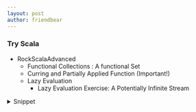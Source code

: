 ```yaml
---
layout: post
author: friendbear
---
```


### Try Scala
- RockScalaAdvanced
  + Functional Collections : A functional Set
  + Curring and Partially Applied Function (Important!)
  + Lazy Evaluation
    + Lazy Evaluation Exercise: A Potentially Infinite Stream


<details>
<summary>Snippet</summary>
<p>
```scala
#!/usr/bin/env amm
@main
def curried(args: String*) = {

  val superAdderOrg: Int => (Int => Int) = (x: Int) => (y: Int) => x + y
  // equal
  val superAdder: Int => Int => Int = // Higher order function 🔴
    x => y => x + y

  // curried functions
  val superAdder2: Int => Int => Int = new Function2[Int, Int, Int] {
    override def apply(x: Int, y: Int): Int = x + y
  } curried

  lazy val add3 = superAdder(3) // Int => Int => y => 3 + y
  println(add3(5)) // Int => 3 + 5
  println(superAdder(3)(5)) // curried function
}
```

```scala
#!/usr/bin/env amm
@main
def filteringWithLazyVals(args: String*) = {

  // filtering with lazy vals
  {
    def lessThan30(i: Int): Boolean = {
      println(s"$i is grater than 30?")
      i < 30
    }

    // filtering with lazy vals
    def graterThan20(i: Int): Boolean = {
      println(s"$i is grater than 20?")
      i > 20
    }

    val numbers = List(1, 25, 40, 5, 23)
    val lt30 = numbers.filter(lessThan30) // List(1, 25, 5, 23)
    val gt20 = lt30.filter(graterThan20) // List(25, 23)

    println(gt20)

    // use withFilter point.
    val it30Lazy = numbers.withFilter(lessThan30) // lazy vals under the head
    val gt20Lazy = it30Lazy.withFilter(graterThan20)
    gt20Lazy.foreach(println)
  }
}
```
</p>
</details>


